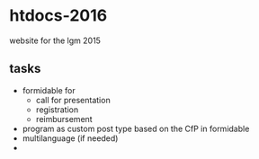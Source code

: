# htdocs-2016

website for the lgm 2015

## tasks

- formidable for
  - call for presentation
  - registration
  - reimbursement
- program as custom post type based on the CfP in formidable
- multilanguage (if needed)
- 
